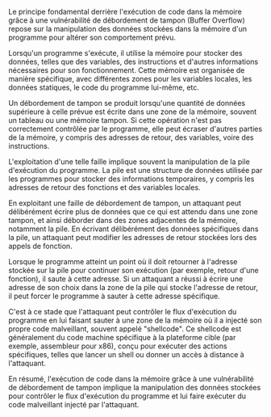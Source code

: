 Le principe fondamental derrière l'exécution de code dans la mémoire grâce à une vulnérabilité de débordement de tampon (Buffer Overflow) repose sur la manipulation des données stockées dans la mémoire d'un programme pour altérer son comportement prévu.

Lorsqu'un programme s'exécute, il utilise la mémoire pour stocker des données, telles que des variables, des instructions et d'autres informations nécessaires pour son fonctionnement. Cette mémoire est organisée de manière spécifique, avec différentes zones pour les variables locales, les données statiques, le code du programme lui-même, etc.

Un débordement de tampon se produit lorsqu'une quantité de données supérieure à celle prévue est écrite dans une zone de la mémoire, souvent un tableau ou une mémoire tampon. Si cette opération n'est pas correctement contrôlée par le programme, elle peut écraser d'autres parties de la mémoire, y compris des adresses de retour, des variables, voire des instructions.

L'exploitation d'une telle faille implique souvent la manipulation de la pile d'exécution du programme. La pile est une structure de données utilisée par les programmes pour stocker des informations temporaires, y compris les adresses de retour des fonctions et des variables locales.

En exploitant une faille de débordement de tampon, un attaquant peut délibérément écrire plus de données que ce qui est attendu dans une zone tampon, et ainsi déborder dans des zones adjacentes de la mémoire, notamment la pile. En écrivant délibérément des données spécifiques dans la pile, un attaquant peut modifier les adresses de retour stockées lors des appels de fonction.

Lorsque le programme atteint un point où il doit retourner à l'adresse stockée sur la pile pour continuer son exécution (par exemple, retour d'une fonction), il saute à cette adresse. Si un attaquant a réussi à écrire une adresse de son choix dans la zone de la pile qui stocke l'adresse de retour, il peut forcer le programme à sauter à cette adresse spécifique.

C'est à ce stade que l'attaquant peut contrôler le flux d'exécution du programme en lui faisant sauter à une zone de la mémoire où il a injecté son propre code malveillant, souvent appelé "shellcode". Ce shellcode est généralement du code machine spécifique à la plateforme cible (par exemple, assembleur pour x86), conçu pour exécuter des actions spécifiques, telles que lancer un shell ou donner un accès à distance à l'attaquant.

En résumé, l'exécution de code dans la mémoire grâce à une vulnérabilité de débordement de tampon implique la manipulation des données stockées pour contrôler le flux d'exécution du programme et lui faire exécuter du code malveillant injecté par l'attaquant.